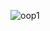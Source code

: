 
![oop1](https://user-images.githubusercontent.com/93091784/215333618-59eda2ca-28a9-48e2-a7da-ea248ba0b2fa.PNG)
